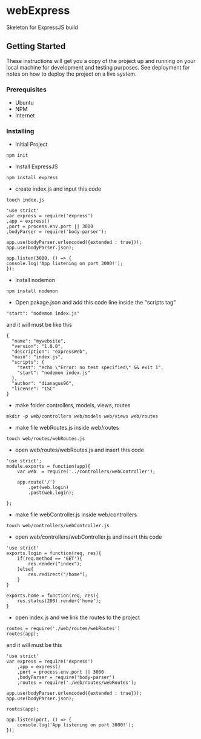 # webExpress
Skeleton for ExpressJS build

## Getting Started

These instructions will get you a copy of the project up and running on your local machine for development and testing purposes. See deployment for notes on how to deploy the project on a live system.

### Prerequisites

- Ubuntu
- NPM
- Internet


### Installing

- Initial Project
```
npm init
```
- Install ExpressJS
```
npm install express
```
- create index.js and input this code
```
touch index.js
```
```
'use strict'
var express = require('express')
,app = express()
,port = process.env.port || 3000
,bodyParser = require('body-parser');

app.use(bodyParser.urlencoded({extended : true}));
app.use(bodyParser.json);

app.listen(3000, () => {
console.log('App listening on port 3000!');
});
```

- Install nodemon
```
npm install nodemon
```

- Open pakage.json and add this code line inside the "scripts tag"
```
"start": "nodemon index.js"
```
and it will must be like this
```
{
  "name": "mywebsite",
  "version": "1.0.0",
  "description": "expressWeb",
  "main": "index.js",
  "scripts": {
    "test": "echo \"Error: no test specified\" && exit 1",
    "start": "nodemon index.js"
  },
  "author": "dianagus96",
  "license": "ISC"
}
```
- make folder controllers, models, views, routes
```
mkdir -p web/controllers web/models web/views web/routes
```
- make file webRoutes.js inside web/routes
```
touch web/routes/webRoutes.js
```
- open web/routes/webRoutes.js and insert this code
```
'use strict';
module.exports = function(app){
    var web  = require('../controllers/webController');
    
    app.route('/')
        .get(web.login)
        .post(web.login);
        
};
```
- make file webController.js inside web/controllers
```
touch web/controllers/webController.js
```
- open web/controllers/webController.js and insert this code
```
'use strict'
exports.login = function(req, res){
    if(req.method == 'GET'){
        res.render("index");
    }else{
        res.redirect("/home");
    }
}

exports.home = function(req, res){
    res.status(200).render('home');
}
```
- open index.js and we link the routes to the project
```
routes = require('./web/routes/webRoutes')
routes(app);
```
and it will must be this
```
'use strict'
var express = require('express')
    ,app = express()
    ,port = process.env.port || 3000
    ,bodyParser = require('body-parser')
    ,routes = require('./web/routes/webRoutes');

app.use(bodyParser.urlencoded({extended : true}));
app.use(bodyParser.json);

routes(app);

app.listen(port, () => {
    console.log('App listening on port 3000!');
});

```
